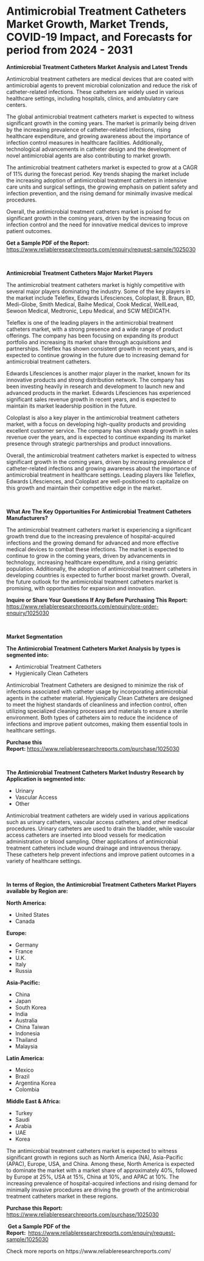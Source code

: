 <p><h1>Antimicrobial Treatment Catheters Market Growth, Market Trends, COVID-19 Impact, and Forecasts for period from 2024 - 2031</h1></p><p><strong>Antimicrobial Treatment Catheters Market Analysis and Latest Trends</strong></p>
<p><p>Antimicrobial treatment catheters are medical devices that are coated with antimicrobial agents to prevent microbial colonization and reduce the risk of catheter-related infections. These catheters are widely used in various healthcare settings, including hospitals, clinics, and ambulatory care centers.</p><p>The global antimicrobial treatment catheters market is expected to witness significant growth in the coming years. The market is primarily being driven by the increasing prevalence of catheter-related infections, rising healthcare expenditure, and growing awareness about the importance of infection control measures in healthcare facilities. Additionally, technological advancements in catheter design and the development of novel antimicrobial agents are also contributing to market growth.</p><p>The antimicrobial treatment catheters market is expected to grow at a CAGR of 11% during the forecast period. Key trends shaping the market include the increasing adoption of antimicrobial treatment catheters in intensive care units and surgical settings, the growing emphasis on patient safety and infection prevention, and the rising demand for minimally invasive medical procedures.</p><p>Overall, the antimicrobial treatment catheters market is poised for significant growth in the coming years, driven by the increasing focus on infection control and the need for innovative medical devices to improve patient outcomes.</p></p>
<p><strong>Get a Sample PDF of the Report:&nbsp;</strong> <a href="https://www.reliableresearchreports.com/enquiry/request-sample/1025030">https://www.reliableresearchreports.com/enquiry/request-sample/1025030</a></p>
<p>&nbsp;</p>
<p><strong>Antimicrobial Treatment Catheters Major Market Players</strong></p>
<p><p>The antimicrobial treatment catheters market is highly competitive with several major players dominating the industry. Some of the key players in the market include Teleflex, Edwards Lifesciences, Coloplast, B. Braun, BD, Medi-Globe, Smith Medical, Baihe Medical, Cook Medical, WellLead, Sewoon Medical, Medtronic, Lepu Medical, and SCW MEDICATH.</p><p>Teleflex is one of the leading players in the antimicrobial treatment catheters market, with a strong presence and a wide range of product offerings. The company has been focusing on expanding its product portfolio and increasing its market share through acquisitions and partnerships. Teleflex has shown consistent growth in recent years, and is expected to continue growing in the future due to increasing demand for antimicrobial treatment catheters.</p><p>Edwards Lifesciences is another major player in the market, known for its innovative products and strong distribution network. The company has been investing heavily in research and development to launch new and advanced products in the market. Edwards Lifesciences has experienced significant sales revenue growth in recent years, and is expected to maintain its market leadership position in the future.</p><p>Coloplast is also a key player in the antimicrobial treatment catheters market, with a focus on developing high-quality products and providing excellent customer service. The company has shown steady growth in sales revenue over the years, and is expected to continue expanding its market presence through strategic partnerships and product innovations.</p><p>Overall, the antimicrobial treatment catheters market is expected to witness significant growth in the coming years, driven by increasing prevalence of catheter-related infections and growing awareness about the importance of antimicrobial treatment in healthcare settings. Leading players like Teleflex, Edwards Lifesciences, and Coloplast are well-positioned to capitalize on this growth and maintain their competitive edge in the market.</p></p>
<p>&nbsp;</p>
<p><strong>What Are The Key Opportunities For Antimicrobial Treatment Catheters Manufacturers?</strong></p>
<p><p>The antimicrobial treatment catheters market is experiencing a significant growth trend due to the increasing prevalence of hospital-acquired infections and the growing demand for advanced and more effective medical devices to combat these infections. The market is expected to continue to grow in the coming years, driven by advancements in technology, increasing healthcare expenditure, and a rising geriatric population. Additionally, the adoption of antimicrobial treatment catheters in developing countries is expected to further boost market growth. Overall, the future outlook for the antimicrobial treatment catheters market is promising, with opportunities for expansion and innovation.</p></p>
<p><strong>Inquire or Share Your Questions If Any Before Purchasing This Report:</strong> <a href="https://www.reliableresearchreports.com/enquiry/pre-order-enquiry/1025030">https://www.reliableresearchreports.com/enquiry/pre-order-enquiry/1025030</a></p>
<p>&nbsp;</p>
<p><strong>Market Segmentation</strong></p>
<p><strong>The Antimicrobial Treatment Catheters Market Analysis by types is segmented into:</strong></p>
<p><ul><li>Antimicrobial Treatment Catheters</li><li>Hygienically Clean Catheters</li></ul></p>
<p><p>Antimicrobial Treatment Catheters are designed to minimize the risk of infections associated with catheter usage by incorporating antimicrobial agents in the catheter material. Hygienically Clean Catheters are designed to meet the highest standards of cleanliness and infection control, often utilizing specialized cleaning processes and materials to ensure a sterile environment. Both types of catheters aim to reduce the incidence of infections and improve patient outcomes, making them essential tools in healthcare settings.</p></p>
<p><strong>Purchase this Report:&nbsp;</strong><a href="https://www.reliableresearchreports.com/purchase/1025030">https://www.reliableresearchreports.com/purchase/1025030</a></p>
<p>&nbsp;</p>
<p><strong>The Antimicrobial Treatment Catheters Market Industry Research by Application is segmented into:</strong></p>
<p><ul><li>Urinary</li><li>Vascular Access</li><li>Other</li></ul></p>
<p><p>Antimicrobial treatment catheters are widely used in various applications such as urinary catheters, vascular access catheters, and other medical procedures. Urinary catheters are used to drain the bladder, while vascular access catheters are inserted into blood vessels for medication administration or blood sampling. Other applications of antimicrobial treatment catheters include wound drainage and intravenous therapy. These catheters help prevent infections and improve patient outcomes in a variety of healthcare settings.</p></p>
<p>&nbsp;</p>
<p><strong>In terms of Region, the Antimicrobial Treatment Catheters Market Players available by Region are:</strong></p>
<p>
    <p> <strong> North America: </strong>
        <ul>
            <li>United States</li>
            <li>Canada</li>
        </ul>
        </p> 
    <p> <strong> Europe: </strong>
        <ul>
            <li>Germany</li>
            <li>France</li>
            <li>U.K.</li>
            <li>Italy</li>
            <li>Russia</li>
        </ul>
        </p> 
    <p> <strong> Asia-Pacific: </strong>
        <ul>
            <li>China</li>
            <li>Japan</li>
            <li>South Korea</li>
            <li>India</li>
            <li>Australia</li>
            <li>China Taiwan</li>
            <li>Indonesia</li>
            <li>Thailand</li>
            <li>Malaysia</li>
        </ul>
        </p> 
    <p> <strong> Latin America: </strong>
        <ul>
            <li>Mexico</li>
            <li>Brazil</li>
            <li>Argentina Korea</li>
            <li>Colombia</li>
        </ul>
        </p> 
    <p> <strong> Middle East & Africa: </strong>
        <ul>
            <li>Turkey</li>
            <li>Saudi</li>
            <li>Arabia</li>
            <li>UAE</li>
            <li>Korea</li>
        </ul>
    </p>
    </p>
<p><p>The antimicrobial treatment catheters market is expected to witness significant growth in regions such as North America (NA), Asia-Pacific (APAC), Europe, USA, and China. Among these, North America is expected to dominate the market with a market share of approximately 40%, followed by Europe at 25%, USA at 15%, China at 10%, and APAC at 10%. The increasing prevalence of hospital-acquired infections and rising demand for minimally invasive procedures are driving the growth of the antimicrobial treatment catheters market in these regions.</p></p>
<p><strong>Purchase this Report: </strong><a href="https://www.reliableresearchreports.com/purchase/1025030">https://www.reliableresearchreports.com/purchase/1025030</a></p>
<p>&nbsp;<strong>Get a Sample PDF of the Report:&nbsp;&nbsp;</strong><a href="https://www.reliableresearchreports.com/enquiry/request-sample/1025030">https://www.reliableresearchreports.com/enquiry/request-sample/1025030</a></p>
<p><strong></strong></p>
<p>Check more reports on https://www.reliableresearchreports.com/</p>